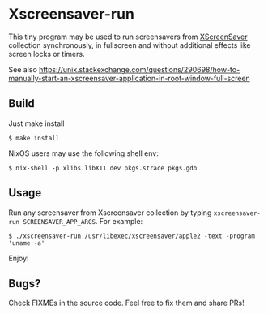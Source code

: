 Xscreensaver-run
================

This tiny program may be used to run screensavers from
[XScreenSaver](https://www.jwz.org/xscreensaver/) collection synchronously,
in fullscreen and without additional effects like screen locks or timers.

See also <https://unix.stackexchange.com/questions/290698/how-to-manually-start-an-xscreensaver-application-in-root-window-full-screen>


Build
-----

Just make install

    $ make install

NixOS users may use the following shell env:

    $ nix-shell -p xlibs.libX11.dev pkgs.strace pkgs.gdb


Usage
-----

Run any screensaver from Xscreensaver collection by typing `xscreensaver-run
SCREENSAVER_APP_ARGS`. For example:

    $ ./xscreensaver-run /usr/libexec/xscreensaver/apple2 -text -program 'uname -a'

Enjoy!


Bugs?
-----

Check FIXMEs in the source code. Feel free to fix them and share PRs!
